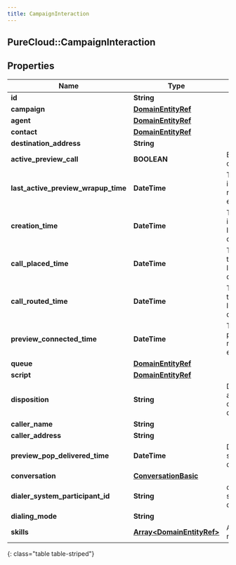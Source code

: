 ```yaml
---
title: CampaignInteraction
---
```

## PureCloud::CampaignInteraction

## Properties

|Name | Type | Description | Notes|
|------------ | ------------- | ------------- | -------------|
| **id** | **String** |  | [optional] |
| **campaign** | [**DomainEntityRef**](DomainEntityRef.html) |  | [optional] |
| **agent** | [**DomainEntityRef**](DomainEntityRef.html) |  | [optional] |
| **contact** | [**DomainEntityRef**](DomainEntityRef.html) |  | [optional] |
| **destination_address** | **String** |  | [optional] |
| **active_preview_call** | **BOOLEAN** | Boolean value if there is an active preview call on the interaction | [optional] |
| **last_active_preview_wrapup_time** | **DateTime** | The time when the last preview of the interaction was wrapped up. Date time is represented as an ISO-8601 string. For example: yyyy-MM-ddTHH:mm:ss.SSSZ | [optional] |
| **creation_time** | **DateTime** | The time when dialer created the interaction. Date time is represented as an ISO-8601 string. For example: yyyy-MM-ddTHH:mm:ss.SSSZ | [optional] |
| **call_placed_time** | **DateTime** | The time when the agent or system places the call. Date time is represented as an ISO-8601 string. For example: yyyy-MM-ddTHH:mm:ss.SSSZ | [optional] |
| **call_routed_time** | **DateTime** | The time when the agent was connected to the call. Date time is represented as an ISO-8601 string. For example: yyyy-MM-ddTHH:mm:ss.SSSZ | [optional] |
| **preview_connected_time** | **DateTime** | The time when the customer and routing participant are connected. Date time is represented as an ISO-8601 string. For example: yyyy-MM-ddTHH:mm:ss.SSSZ | [optional] |
| **queue** | [**DomainEntityRef**](DomainEntityRef.html) |  | [optional] |
| **script** | [**DomainEntityRef**](DomainEntityRef.html) |  | [optional] |
| **disposition** | **String** | Describes what happened with call analysis for instance: disposition.classification.callable.person, disposition.classification.callable.noanswer | [optional] |
| **caller_name** | **String** |  | [optional] |
| **caller_address** | **String** |  | [optional] |
| **preview_pop_delivered_time** | **DateTime** | Date time is represented as an ISO-8601 string. For example: yyyy-MM-ddTHH:mm:ss.SSSZ | [optional] |
| **conversation** | [**ConversationBasic**](ConversationBasic.html) |  | [optional] |
| **dialer_system_participant_id** | **String** | conversation participant id that is the dialer system participant to monitor the call from dialer perspective | [optional] |
| **dialing_mode** | **String** |  | [optional] |
| **skills** | [**Array&lt;DomainEntityRef&gt;**](DomainEntityRef.html) | Any skills that are attached to the call for routing | [optional] |
{: class="table table-striped"}


